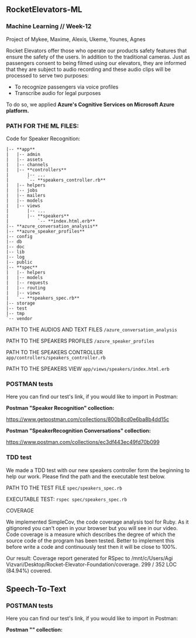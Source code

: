 ## RocketElevators-ML
### Machine Learning // Week-12
Project of Mykee, Maxime, Alexis, Ukeme, Younes, Agnes

Rocket Elevators offer those who operate our products safety features that ensure the safety of the users. In addition to the traditional cameras. 
Just as passengers consent to being filmed using our elevators, they are informed that they are subject to audio recording and these audio clips will be processed to serve two purposes:
 - To recognize passengers via voice profiles
 - Transcribe audio for legal purposes

To do so, we applied **Azure's Cognitive Services on Microsoft Azure platform.**


### PATH FOR THE ML FILES:

Code for Speaker Recognition:
```
|-- **app**
|   |-- admin
|   |-- assets
|   |-- channels
|   |-- **controllers**
|       |-- ...
|       `-- **speakers_controller.rb**
|   |-- helpers
|   |-- jobs
|   |-- mailers
|   |-- models
|   |-- views
|       |-- ...
|       |-- **speakers**
|           `-- **index.html.erb**
|-- **azure_conversation_analysis**
|-- **azure_speaker_profiles**
|-- config
|-- db
|-- doc
|-- lib
|-- log
|-- public
|-- **spec**
|   |-- helpers
|   |-- models
|   |-- requests
|   |-- routing
|   |-- views
|   `-- **speakers_spec.rb**
|-- storage
|-- test
|-- tmp
`-- vendor
```
PATH TO THE AUDIOS AND TEXT FILES ```/azure_conversation_analysis```

PATH TO THE SPEAKERS PROFILES ```/azure_speaker_profiles```

PATH TO THE SPEAKERS CONTROLLER ```app/controllers/speakers_controller.rb```

PATH TO THE SPEAKERS VIEW ```app/views/speakers/index.html.erb```

### POSTMAN tests

Here you can find our test's link, if you would like to import in Postman:

**Postman "Speaker Recognition" collection:**

https://www.getpostman.com/collections/800b8cd0e6ba8b4dd15c

**Postman "SpeakerRecognition Conversations" collection:**

https://www.postman.com/collections/ec3df443ec49fd70b099


### TDD test

We made a TDD test with our new speakers controller form the beginning to help our work. Please find the path and the executable test below.

PATH TO THE TEST FILE ```spec/speakers_spec.rb```

EXECUTABLE TEST: ```rspec spec/speakers_spec.rb```

COVERAGE

We implemented SimpleCov, the code coverage analysis tool for Ruby. As it gitignored you can't open in your browser but you will see in our video. Code coverage is a measure which describes the degree of which the source code of the program has been tested. Better to implement this before write a code and continuously test then it will be close to 100%.

Our result: Coverage report generated for RSpec to /mnt/c/Users/Agi Vizvari/Desktop/Rocket-Elevator-Foundation/coverage. 299 / 352 LOC (84.94%) covered.

## Speech-To-Text

### POSTMAN tests

Here you can find our test's link, if you would like to import in Postman:

**Postman "" collection:**



